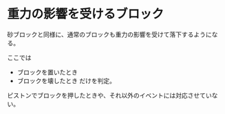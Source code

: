 # 重力の影響を受けるブロック

砂ブロックと同様に、通常のブロックも重力の影響を受けて落下するようになる。

ここでは
* ブロックを置いたとき
* ブロックを壊したとき
だけを判定。

ピストンでブロックを押したときや、それ以外のイベントには対応させていない。
